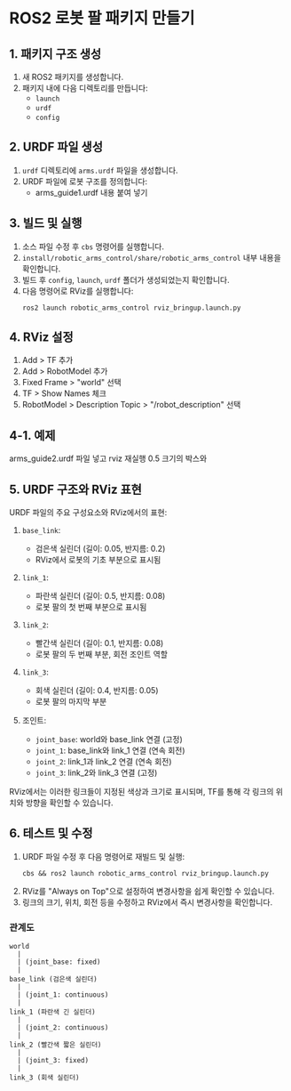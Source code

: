 
# ROS2 로봇 팔 패키지 만들기

## 1. 패키지 구조 생성

1. 새 ROS2 패키지를 생성합니다.
2. 패키지 내에 다음 디렉토리를 만듭니다:
   - `launch`
   - `urdf`
   - `config`

## 2. URDF 파일 생성

1. `urdf` 디렉토리에 `arms.urdf` 파일을 생성합니다.
2. URDF 파일에 로봇 구조를 정의합니다:
   - arms_guide1.urdf 내용 붙여 넣기
   

## 3. 빌드 및 실행

1. 소스 파일 수정 후 `cbs` 명령어를 실행합니다.
2. `install/robotic_arms_control/share/robotic_arms_control` 내부 내용을 확인합니다.
3. 빌드 후 `config`, `launch`, `urdf` 폴더가 생성되었는지 확인합니다.
4. 다음 명령어로 RViz를 실행합니다:
   ```
   ros2 launch robotic_arms_control rviz_bringup.launch.py
   ```

## 4. RViz 설정

1. Add > TF 추가
2. Add > RobotModel 추가
3. Fixed Frame > "world" 선택
4. TF > Show Names 체크
5. RobotModel > Description Topic > "/robot_description" 선택

## 4-1. 예제

arms_guide2.urdf 파일 넣고 rviz 재실행
0.5 크기의 박스와 

## 5. URDF 구조와 RViz 표현

URDF 파일의 주요 구성요소와 RViz에서의 표현:

1. `base_link`:
   - 검은색 실린더 (길이: 0.05, 반지름: 0.2)
   - RViz에서 로봇의 기초 부분으로 표시됨

2. `link_1`:
   - 파란색 실린더 (길이: 0.5, 반지름: 0.08)
   - 로봇 팔의 첫 번째 부분으로 표시됨

3. `link_2`:
   - 빨간색 실린더 (길이: 0.1, 반지름: 0.08)
   - 로봇 팔의 두 번째 부분, 회전 조인트 역할

4. `link_3`:
   - 회색 실린더 (길이: 0.4, 반지름: 0.05)
   - 로봇 팔의 마지막 부분

5. 조인트:
   - `joint_base`: world와 base_link 연결 (고정)
   - `joint_1`: base_link와 link_1 연결 (연속 회전)
   - `joint_2`: link_1과 link_2 연결 (연속 회전)
   - `joint_3`: link_2와 link_3 연결 (고정)

RViz에서는 이러한 링크들이 지정된 색상과 크기로 표시되며, TF를 통해 각 링크의 위치와 방향을 확인할 수 있습니다.

## 6. 테스트 및 수정

1. URDF 파일 수정 후 다음 명령어로 재빌드 및 실행:
   ```
   cbs && ros2 launch robotic_arms_control rviz_bringup.launch.py
   ```
2. RViz를 "Always on Top"으로 설정하여 변경사항을 쉽게 확인할 수 있습니다.
3. 링크의 크기, 위치, 회전 등을 수정하고 RViz에서 즉시 변경사항을 확인합니다.

### 관계도
```
world
  |
  | (joint_base: fixed)
  |
base_link (검은색 실린더)
  |
  | (joint_1: continuous)
  |
link_1 (파란색 긴 실린더)
  |
  | (joint_2: continuous)
  |
link_2 (빨간색 짧은 실린더)
  |
  | (joint_3: fixed)
  |
link_3 (회색 실린더)
```